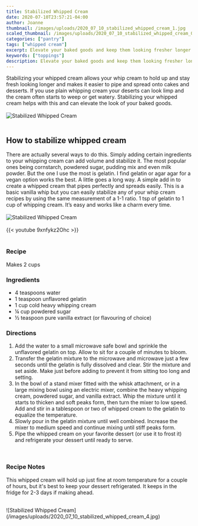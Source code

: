 ```yaml
---
title: Stabilized Whipped Cream
date: 2020-07-10T23:57:21-04:00
author: Joanne
thumbnail: /images/uploads/2020_07_10_stabilized_whipped_cream_1.jpg
scaled_thumbnail: /images/uploads/2020_07_10_stabilized_whipped_cream_0.jpg
categories: ["pantry"]
tags: ["whipped cream"]
excerpt: Elevate your baked goods and keep them looking fresher longer with stabilized whipped cream
keywords: ["toppings"]
description: Elevate your baked goods and keep them looking fresher longer with stabilized whipped cream
---
```


Stabilizing your whipped cream allows your whip cream to hold up and stay fresh looking longer and makes it easier to pipe and spread onto cakes and desserts. If you use plain whipping cream your deserts can look limp and the cream often starts to weep or get watery. Stabilizing your whipped cream helps with this and can elevate the look of your baked goods. 
</br>
</br>
![Stabilized Whipped Cream](/images/uploads/2020_07_10_stabilized_whipped_cream_2.jpg)
</br>
</br>

## How to stabilize whipped cream

There are actually several ways to do this. Simply adding certain ingredients to your whipping cream can add volume and stabilize it. The most popular ones being cornstarch, powdered sugar, pudding mix and even milk powder. But the one I use the most is gelatin. I find gelatin or agar agar for a vegan option works the best. A little goes a long way. A simple add in to create a whipped cream that pipes perfectly and spreads easily. This is a basic vanilla whip but you can easily stabilize any of your whip cream recipes by using the same measurement of a 1-1 ratio. 1 tsp of gelatin to 1 cup of whipping cream. It’s easy and works like a charm every time. 
</br>
</br>
![Stabilized Whipped Cream](/images/uploads/2020_07_10_stabilized_whipped_cream_3.jpg)
</br>
</br>
{{< youtube 9xnfykz2Ohc >}}
</br>
</br>

### Recipe
Makes 2 cups 
</br>

### Ingredients

* <span itemprop="recipeIngredient">4 teaspoons water</span>
* <span itemprop="recipeIngredient">1 teaspoon unflavored gelatin</span>
* <span itemprop="recipeIngredient">1 cup cold heavy whipping cream</span>
* <span itemprop="recipeIngredient">&frac14; cup powdered sugar</span>
* <span itemprop="recipeIngredient">&frac12; teaspoon pure vanilla extract (or flavouring of choice) </span>

### Directions

1. Add the water to a small microwave safe bowl and sprinkle the unflavored gelatin on top. Allow to sit for a couple of minutes to bloom. 
2. Transfer the gelatin mixture to the microwave and microwave just a few seconds until the gelatin is fully dissolved and clear. Stir the mixture and set aside. Make just before adding to prevent it from sitting too long and setting. 
3. In the bowl of a stand mixer fitted with the whisk attachment, or in a large mixing bowl using an electric mixer, combine the heavy whipping cream, powdered sugar, and vanilla extract. Whip the mixture until it starts to thicken and soft peaks form, then turn the mixer to low speed. Add and stir in a tablespoon or two of whipped cream to the gelatin to equalize the temperature.
4. Slowly pour in the gelatin mixture until well combined. Increase the mixer to medium speed and continue mixing until stiff peaks form.
5. Pipe the whipped cream on your favorite dessert (or use it to frost it) and refrigerate your dessert until ready to serve.
</br>

### Recipe Notes

This whipped cream will hold up just fine at room temperature for a couple of hours, but it's best to keep your dessert refrigerated. It keeps in the fridge for 2-3 days if making ahead.

</br>
![Stabilized Whipped Cream](/images/uploads/2020_07_10_stabilized_whipped_cream_4.jpg)